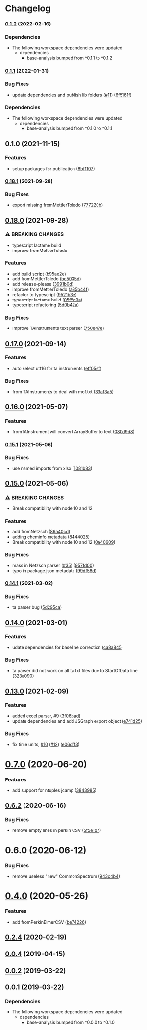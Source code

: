 # Changelog

### [0.1.2](https://www.github.com/cheminfo/analysis/compare/tga-analysis-v0.1.1...tga-analysis-v0.1.2) (2022-02-16)


### Dependencies

* The following workspace dependencies were updated
  * dependencies
    * base-analysis bumped from ^0.1.1 to ^0.1.2

### [0.1.1](https://www.github.com/cheminfo/analysis/compare/tga-analysis-v0.1.0...tga-analysis-v0.1.1) (2022-01-31)


### Bug Fixes

* update dependencies and publish lib folders ([#11](https://www.github.com/cheminfo/analysis/issues/11)) ([6f5161f](https://www.github.com/cheminfo/analysis/commit/6f5161f8c9fd51845e82b975229398a3b6c1211c))


### Dependencies

* The following workspace dependencies were updated
  * dependencies
    * base-analysis bumped from ^0.1.0 to ^0.1.1

## 0.1.0 (2021-11-15)


### Features

* setup packages for publication ([8bf1107](https://www.github.com/cheminfo/analysis/commit/8bf1107c30da3f458d8442e9c54e7c39044ab845))

### [0.18.1](https://www.github.com/cheminfo/tga-spectrum/compare/v0.18.0...v0.18.1) (2021-09-28)


### Bug Fixes

* export missing fromMettlerToledo ([777220b](https://www.github.com/cheminfo/tga-spectrum/commit/777220bcbf2fee2ae5a05d3a2eca321128b797ad))

## [0.18.0](https://www.github.com/cheminfo/tga-spectrum/compare/v0.17.0...v0.18.0) (2021-09-28)


### ⚠ BREAKING CHANGES

* typescript lactame build
* improve fromMettlerToledo

### Features

* add build script ([b95ae2e](https://www.github.com/cheminfo/tga-spectrum/commit/b95ae2eef12257cb980ccf1a85565ee7fdbcc42e))
* add fromMettlerToledo ([bc5035d](https://www.github.com/cheminfo/tga-spectrum/commit/bc5035d5c9ece1a128197465ce6439334be46291))
* add release-please ([3991b0d](https://www.github.com/cheminfo/tga-spectrum/commit/3991b0df086df8e722a38236fc725b1005bf77dc))
* improve fromMettlerToledo ([a35b44f](https://www.github.com/cheminfo/tga-spectrum/commit/a35b44f199e6cc7679aca6ad3cb23ebe4c5da98b))
* refactor to typescript ([9521b3e](https://www.github.com/cheminfo/tga-spectrum/commit/9521b3ea67fd7219f4d1668ba86ced7b7ab5c15a))
* typescript lactame build ([05f5c9a](https://www.github.com/cheminfo/tga-spectrum/commit/05f5c9aac2a55d0cec89608dd1d2df8ed670ba87))
* typescript refactoring ([5d0b42a](https://www.github.com/cheminfo/tga-spectrum/commit/5d0b42a20136afe0f37615e23b5d82120fba585a))


### Bug Fixes

* improve TAinstruments text parser ([750e47e](https://www.github.com/cheminfo/tga-spectrum/commit/750e47ebc811d91edef1b52369c4bf815147ebff))

## [0.17.0](https://www.github.com/cheminfo/tga-spectrum/compare/v0.16.0...v0.17.0) (2021-09-14)

### Features

- auto select utf16 for ta instruments ([eff05ef](https://www.github.com/cheminfo/tga-spectrum/commit/eff05ef70dab9aed745c8cf1b4ca01770077fe19))

### Bug Fixes

- from TAInstruments to deal with mof.txt ([33af3a5](https://www.github.com/cheminfo/tga-spectrum/commit/33af3a584bca6335ee248c31fd8eacd806b204e6))

## [0.16.0](https://www.github.com/cheminfo/tga-spectrum/compare/v0.15.1...v0.16.0) (2021-05-07)

### Features

- fromTAInstrument will convert ArrayBuffer to text ([080d9d8](https://www.github.com/cheminfo/tga-spectrum/commit/080d9d8a9f53d180407d0da390aa2f29de9d5c04))

### [0.15.1](https://www.github.com/cheminfo/tga-spectrum/compare/v0.15.0...v0.15.1) (2021-05-06)

### Bug Fixes

- use named imports from xlsx ([1081b83](https://www.github.com/cheminfo/tga-spectrum/commit/1081b834bd8d6b3f525db295c0895e2683f91a03))

## [0.15.0](https://www.github.com/cheminfo/tga-spectrum/compare/v0.14.1...v0.15.0) (2021-05-06)

### ⚠ BREAKING CHANGES

- Break compatibility with node 10 and 12

### Features

- add fromNetzsch ([89a40cd](https://www.github.com/cheminfo/tga-spectrum/commit/89a40cda2c527086187ac74eea7bf0460c72d50f))
- adding cheminfo metadata ([8444025](https://www.github.com/cheminfo/tga-spectrum/commit/8444025838b745283bb91a47f48748d38b183457))
- Break compatibility with node 10 and 12 ([0a40609](https://www.github.com/cheminfo/tga-spectrum/commit/0a406098ed1b9bb2178b085271c8f1d010f0374b))

### Bug Fixes

- mass in Netzsch parser ([#35](https://www.github.com/cheminfo/tga-spectrum/issues/35)) ([957fd00](https://www.github.com/cheminfo/tga-spectrum/commit/957fd0020b5356157d9acd169c830bc3e11f6d74))
- typo in package.json metadata ([99df58d](https://www.github.com/cheminfo/tga-spectrum/commit/99df58d48cca5a135c42a4a1c59b73990b0e36d4))

### [0.14.1](https://www.github.com/cheminfo/tga-spectrum/compare/v0.14.0...v0.14.1) (2021-03-02)

### Bug Fixes

- ta parser bug ([5d295ca](https://www.github.com/cheminfo/tga-spectrum/commit/5d295ca2fc7b2b1fb7f40b8c7c217cd68b281b5a))

## [0.14.0](https://www.github.com/cheminfo/tga-spectrum/compare/v0.13.0...v0.14.0) (2021-03-01)

### Features

- udate dependencies for baseline correction ([ca8a845](https://www.github.com/cheminfo/tga-spectrum/commit/ca8a845f1289b1be110da79188d347bff8332795))

### Bug Fixes

- ta parser did not work on all ta txt files due to StartOfData line ([323a090](https://www.github.com/cheminfo/tga-spectrum/commit/323a090ddef464b0f6e305ffbf2076bd7ff50598))

## [0.13.0](https://www.github.com/cheminfo/tga-spectrum/compare/v0.12.1...v0.13.0) (2021-02-09)

### Features

- added excel parser, [#9](https://www.github.com/cheminfo/tga-spectrum/issues/9) ([3f06bad](https://www.github.com/cheminfo/tga-spectrum/commit/3f06bad27d7fd6e6799d23bdc21bf51d7cc02ad5))
- update dependencies and add JSGraph export object ([e741d25](https://www.github.com/cheminfo/tga-spectrum/commit/e741d25196f07946fde180f9aa5656533d1097cc))

### Bug Fixes

- fix time units, [#10](https://www.github.com/cheminfo/tga-spectrum/issues/10) ([#12](https://www.github.com/cheminfo/tga-spectrum/issues/12)) ([e06dff3](https://www.github.com/cheminfo/tga-spectrum/commit/e06dff371e90dec314c188c11bc0eff99cb93382))

# [0.7.0](https://github.com/cheminfo/tga-spectrum/compare/v0.6.2...v0.7.0) (2020-06-20)

### Features

- add support for ntuples jcamp ([3843985](https://github.com/cheminfo/tga-spectrum/commit/3843985a9c7164db420da1100268bc69c39fabb9))

## [0.6.2](https://github.com/cheminfo/tga-spectrum/compare/v0.6.1...v0.6.2) (2020-06-16)

### Bug Fixes

- remove empty lines in perkin CSV ([5f5e1b7](https://github.com/cheminfo/tga-spectrum/commit/5f5e1b728e922597389a1b8e6c180353854b6020))

# [0.6.0](https://github.com/cheminfo/tga-spectrum/compare/v0.5.0...v0.6.0) (2020-06-12)

### Bug Fixes

- remove useless "new" CommonSpectrum ([943c4b4](https://github.com/cheminfo/tga-spectrum/commit/943c4b46e4d68aa79d1a3e000f0042706e5858c4))

# [0.4.0](https://github.com/cheminfo/tga-spectrum/compare/v0.3.0...v0.4.0) (2020-05-26)

### Features

- add fromPerkinElmerCSV ([be74226](https://github.com/cheminfo/tga-spectrum/commit/be74226446b0bcc372ce0c59be69d71bd780e7bd))

## [0.2.4](https://github.com/cheminfo/tga-spectrum/compare/v0.2.3...v0.2.4) (2020-02-19)

## [0.0.4](https://github.com/cheminfo/tga-spectrum/compare/v0.0.3...v0.0.4) (2019-04-15)

## [0.0.2](https://github.com/cheminfo/tga-spectrum/compare/v0.0.1...v0.0.2) (2019-03-22)

## 0.0.1 (2019-03-22)



### Dependencies

* The following workspace dependencies were updated
  * dependencies
    * base-analysis bumped from ^0.0.0 to ^0.1.0
